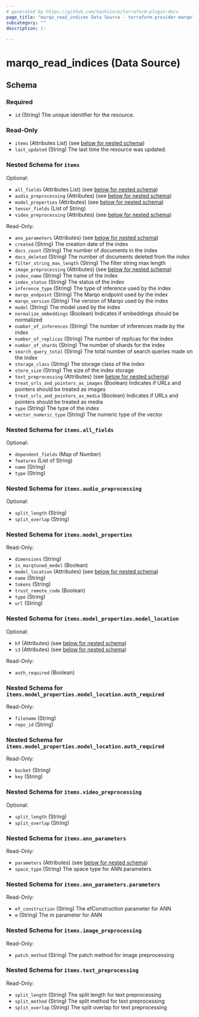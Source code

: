 ```yaml
---
# generated by https://github.com/hashicorp/terraform-plugin-docs
page_title: "marqo_read_indices Data Source - terraform-provider-marqo"
subcategory: ""
description: |-
  
---
```


# marqo_read_indices (Data Source)





<!-- schema generated by tfplugindocs -->
## Schema

### Required

- `id` (String) The unique identifier for the resource.

### Read-Only

- `items` (Attributes List) (see [below for nested schema](#nestedatt--items))
- `last_updated` (String) The last time the resource was updated.

<a id="nestedatt--items"></a>
### Nested Schema for `items`

Optional:

- `all_fields` (Attributes List) (see [below for nested schema](#nestedatt--items--all_fields))
- `audio_preprocessing` (Attributes) (see [below for nested schema](#nestedatt--items--audio_preprocessing))
- `model_properties` (Attributes) (see [below for nested schema](#nestedatt--items--model_properties))
- `tensor_fields` (List of String)
- `video_preprocessing` (Attributes) (see [below for nested schema](#nestedatt--items--video_preprocessing))

Read-Only:

- `ann_parameters` (Attributes) (see [below for nested schema](#nestedatt--items--ann_parameters))
- `created` (String) The creation date of the index
- `docs_count` (String) The number of documents in the index
- `docs_deleted` (String) The number of documents deleted from the index
- `filter_string_max_length` (String) The filter string max length
- `image_preprocessing` (Attributes) (see [below for nested schema](#nestedatt--items--image_preprocessing))
- `index_name` (String) The name of the index
- `index_status` (String) The status of the index
- `inference_type` (String) The type of inference used by the index
- `marqo_endpoint` (String) The Marqo endpoint used by the index
- `marqo_version` (String) The version of Marqo used by the index
- `model` (String) The model used by the index
- `normalize_embeddings` (Boolean) Indicates if embeddings should be normalized
- `number_of_inferences` (String) The number of inferences made by the index
- `number_of_replicas` (String) The number of replicas for the index
- `number_of_shards` (String) The number of shards for the index
- `search_query_total` (String) The total number of search queries made on the index
- `storage_class` (String) The storage class of the index
- `store_size` (String) The size of the index storage
- `text_preprocessing` (Attributes) (see [below for nested schema](#nestedatt--items--text_preprocessing))
- `treat_urls_and_pointers_as_images` (Boolean) Indicates if URLs and pointers should be treated as images
- `treat_urls_and_pointers_as_media` (Boolean) Indicates if URLs and pointers should be treated as media
- `type` (String) The type of the index
- `vector_numeric_type` (String) The numeric type of the vector

<a id="nestedatt--items--all_fields"></a>
### Nested Schema for `items.all_fields`

Optional:

- `dependent_fields` (Map of Number)
- `features` (List of String)
- `name` (String)
- `type` (String)


<a id="nestedatt--items--audio_preprocessing"></a>
### Nested Schema for `items.audio_preprocessing`

Optional:

- `split_length` (String)
- `split_overlap` (String)


<a id="nestedatt--items--model_properties"></a>
### Nested Schema for `items.model_properties`

Read-Only:

- `dimensions` (String)
- `is_marqtuned_model` (Boolean)
- `model_location` (Attributes) (see [below for nested schema](#nestedatt--items--model_properties--model_location))
- `name` (String)
- `tokens` (String)
- `trust_remote_code` (Boolean)
- `type` (String)
- `url` (String)

<a id="nestedatt--items--model_properties--model_location"></a>
### Nested Schema for `items.model_properties.model_location`

Optional:

- `hf` (Attributes) (see [below for nested schema](#nestedatt--items--model_properties--model_location--hf))
- `s3` (Attributes) (see [below for nested schema](#nestedatt--items--model_properties--model_location--s3))

Read-Only:

- `auth_required` (Boolean)

<a id="nestedatt--items--model_properties--model_location--hf"></a>
### Nested Schema for `items.model_properties.model_location.auth_required`

Read-Only:

- `filename` (String)
- `repo_id` (String)


<a id="nestedatt--items--model_properties--model_location--s3"></a>
### Nested Schema for `items.model_properties.model_location.auth_required`

Read-Only:

- `bucket` (String)
- `key` (String)




<a id="nestedatt--items--video_preprocessing"></a>
### Nested Schema for `items.video_preprocessing`

Optional:

- `split_length` (String)
- `split_overlap` (String)


<a id="nestedatt--items--ann_parameters"></a>
### Nested Schema for `items.ann_parameters`

Read-Only:

- `parameters` (Attributes) (see [below for nested schema](#nestedatt--items--ann_parameters--parameters))
- `space_type` (String) The space type for ANN parameters

<a id="nestedatt--items--ann_parameters--parameters"></a>
### Nested Schema for `items.ann_parameters.parameters`

Read-Only:

- `ef_construction` (String) The efConstruction parameter for ANN
- `m` (String) The m parameter for ANN



<a id="nestedatt--items--image_preprocessing"></a>
### Nested Schema for `items.image_preprocessing`

Read-Only:

- `patch_method` (String) The patch method for image preprocessing


<a id="nestedatt--items--text_preprocessing"></a>
### Nested Schema for `items.text_preprocessing`

Read-Only:

- `split_length` (String) The split length for text preprocessing
- `split_method` (String) The split method for text preprocessing
- `split_overlap` (String) The split overlap for text preprocessing
